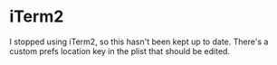 # iTerm2

I stopped using iTerm2, so this hasn't been kept up to date. There's a custom prefs location key in the plist that should be edited.
